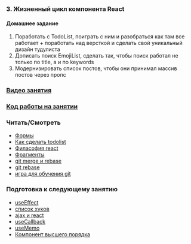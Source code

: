 ### 3. Жизненный цикл компонента React

#### Домашнее задание

1. Поработать с TodoList, поиграть с ним и разобраться как там все работает + поработать над версткой и сделать свой уникальный дизайн тудулиста
2. Дописать поиск EmojiList, сделать так, чтобы поиск работал не только по title, а и по keywords
3. Модернизировать список постов, чтобы они принимал массив постов через пропс

### [Видео занятия](https://drive.google.com/drive/folders/1bY08kD9xtKVivNIaLImFd_9uml5fFC0x?usp=sharing)

### [Код работы на занятии](../classWork)

### Читать/Смотреть

- [Формы](https://ru.reactjs.org/docs/forms.html)
- [Как сделать todolist](https://www.youtube.com/watch?v=XwIiBXZ41Os)
- [Филасофия react](https://ru.reactjs.org/docs/thinking-in-react.html)
- [Фрагменты](https://ru.reactjs.org/docs/fragments.html)
- [git merge и rebase](https://habr.com/ru/post/432420/)
- [git rebase](https://git-scm.com/book/ru/v2/%D0%92%D0%B5%D1%82%D0%B2%D0%BB%D0%B5%D0%BD%D0%B8%D0%B5-%D0%B2-Git-%D0%9F%D0%B5%D1%80%D0%B5%D0%B1%D0%B0%D0%B7%D0%B8%D1%80%D0%BE%D0%B2%D0%B0%D0%BD%D0%B8%D0%B5)
- [игра для обучения git](https://learngitbranching.js.org/)

### Подготовка к следующему занятию

- [useEffect](https://ru.reactjs.org/docs/hooks-effect.html)
- [список хуков](https://ru.reactjs.org/docs/hooks-reference.html)
- [ajax и react](https://ru.reactjs.org/docs/faq-ajax.html)
- [useCallback](https://ru.reactjs.org/docs/hooks-reference.html#usecallback)
- [useMemo](https://ru.reactjs.org/docs/hooks-reference.html#usememo)
- [Компонент высшего порядка](https://ru.reactjs.org/docs/higher-order-components.html)
